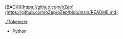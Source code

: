 [BACK]([https://github.com/oZep](https://github.com/oZep/oZep/blob/main/README.md)

[./Tokenizer](https://github.com/oZep/Tokenizer)
- Python
